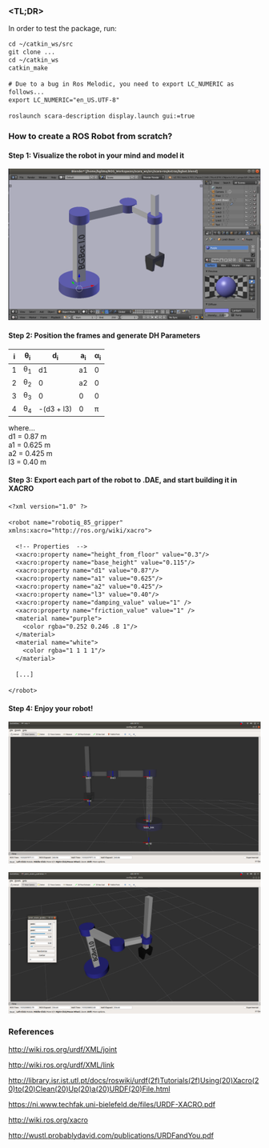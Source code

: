 ### <TL;DR>

In order to test the package, run:

```
cd ~/catkin_ws/src
git clone ...
cd ~/catkin_ws
catkin_make

# Due to a bug in Ros Melodic, you need to export LC_NUMERIC as follows...
export LC_NUMERIC="en_US.UTF-8"

roslaunch scara-description display.launch gui:=true
```

### How to create a ROS Robot from scratch?

#### Step 1: Visualize the robot in your mind and model it

![image info](./extras/print1.png)

#### Step 2: Position the frames and generate DH Parameters


| **i** | **θ<sub>i</sub>**   | **d<sub>i</sub>** | **a<sub>i</sub>** | **α<sub>i</sub>** |
| ----- | ------------------- | ----------------- | ----------------- | ----------------- |
| 1     | θ<sub>1</sub>       | d1                | a1                | 0                 |
| 2     | θ<sub>2</sub>       | 0                 | a2                | 0                 |
| 3     | θ<sub>3</sub>       | 0                 | 0                 | 0                 |
| 4     | θ<sub>4</sub>       | -(d3 + l3)        | 0                 | π                 |


where... <br>
d1 = 0.87 m <br>
a1 = 0.625 m <br>
a2 = 0.425 m <br>
l3 = 0.40 m

#### Step 3: Export each part of the robot to .DAE, and start building it in XACRO


```
<?xml version="1.0" ?>

<robot name="robotiq_85_gripper" xmlns:xacro="http://ros.org/wiki/xacro">

  <!-- Properties  -->
  <xacro:property name="height_from_floor" value="0.3"/>
  <xacro:property name="base_height" value="0.115"/>
  <xacro:property name="d1" value="0.87"/>
  <xacro:property name="a1" value="0.625"/>
  <xacro:property name="a2" value="0.425"/>
  <xacro:property name="l3" value="0.40"/>
  <xacro:property name="damping_value" value="1" />
  <xacro:property name="friction_value" value="1" />
  <material name="purple">
    <color rgba="0.252 0.246 .8 1"/>
  </material>
  <material name="white">
    <color rgba="1 1 1 1"/>
  </material>

  [...]

</robot>
```


#### Step 4: Enjoy your robot!

![image info](./extras/print2.png)

![image info](./extras/print3.png)

### References

http://wiki.ros.org/urdf/XML/joint

http://wiki.ros.org/urdf/XML/link

http://library.isr.ist.utl.pt/docs/roswiki/urdf(2f)Tutorials(2f)Using(20)Xacro(20)to(20)Clean(20)Up(20)a(20)URDF(20)File.html

https://ni.www.techfak.uni-bielefeld.de/files/URDF-XACRO.pdf

http://wiki.ros.org/xacro

http://wustl.probablydavid.com/publications/URDFandYou.pdf
